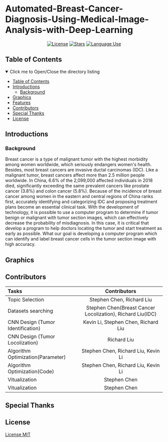 # Automated-Breast-Cancer-Diagnosis-Using-Medical-Image-Analysis-with-Deep-Learning
<p align="center">
  <a href="https://github.com/Stry233/Automated-Cell-Recognition-Using-Single-cell-RNA-sequencing-with-Machine-Learning/blob/main/LICENSE"><img alt="License" src="https://img.shields.io/github/license/Stry233/Automated-Cell-Recognition-Using-Single-cell-RNA-sequencing-with-Machine-Learning?style=plastic"/></a>
  <a href="https://github.com/Stry233/Automated-Cell-Recognition-Using-Single-cell-RNA-sequencing-with-Machine-Learning"><img alt="Stars" src="https://img.shields.io/github/stars/Stry233/Automated-Cell-Recognition-Using-Single-cell-RNA-sequencing-with-Machine-Learning?style=plastic"/></a>
  <a href="https://github.com/Stry233/Automated-Cell-Recognition-Using-Single-cell-RNA-sequencing-with-Machine-Learning"><img alt="Language Use" src="https://img.shields.io/github/languages/count/Stry233/Automated-Cell-Recognition-Using-Single-cell-RNA-sequencing-with-Machine-Learning?style=plastic"/></a>
</p>
 

## Table of Contents

<details open="open">
  <summary>Click me to Open/Close the directory listing</summary>

- [Table of Contents](#nav-1)
- [Introductions](#nav-2)
  - [Background](#nav-2-1)
- [Graphics](#nav-3)
- [Features](#nav-4)
- [Contributors](#nav-5)
- [Special Thanks](#nav-6)
- [License](#nav-7)

</details>

<span id="nav-1"></span>

## Introductions

<!-- Fill in the detailed introduction about your project here -->

<span id="nav-2"></span>

### Background
Breast cancer is a type of malignant tumor with the highest morbidity among women worldwide, which seriously endangers women's health. Besides, most breast cancers are invasive ductal carcinomas (IDC). Like a malignant tumor, breast cancers affect more than 2.5 million people worldwide. In China, 6.6% of the 2,099,000 affected individuals in 2018 died, significantly exceeding the same prevalent cancers like prostate cancer (3.8%) and colon cancer (5.8%). Because of the incidence of breast cancer among women in the eastern and central regions of China ranks first, accurately identifying and categorizing IDC and proposing treatment plans become an essential clinical task. With the development of technology, it is possible to use a computer program to determine if tumor benign or malignant with tumor section images, which can effectively decrease the probability of misdiagnosis. In this case, it is critical that develop a program to help doctors locating the tumor and start treatment as early as possible. What our goal is developing a computer program which can identify and label breast cancer cells in the tumor section image with high accuracy.
<span id="nav-2-1"></span>

## Graphics



## Contributors
  
  | Tasks                | Contributors |
  | :---                 |    :----:   |
  | Topic Selection      | Stephen Chen, Richard Liu       |
  | Datasets searching   | Stephen Chen(Breast Cancer Locolization), Richard Liu(IDC)|
  | CNN Design (Tumor Identification)  | Kevin Li, Stephen Chen, Richard Liu |
  | CNN Design (Tumor Locolization)  | Richard Liu |
  | Algorithm Optimization(Parameter)  | Stephen Chen, Richard Liu, Kevin Li |
  | Algorithm Optimization(Code)  | Stephen Chen, Richard Liu, Kevin Li |
  | Vitualization  | Stephen Chen |	
  | Vitualization  | Stephen Chen |	

<span id="nav-4"></span>

## Special Thanks

<span id="nav-5"></span>

## License
[License MIT](LICENSE)
